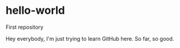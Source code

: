# hello-world
First repository

Hey everybody, I'm just trying to learn GitHub here. So far, so good.
